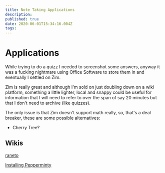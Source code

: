 ```yaml
---
title: Note Taking Applications
description: 
published: true
date: 2020-06-01T15:34:16.004Z
tags: 
---
```


# Applications
While trying to do a quizz I needed to screenshot some answers, anyway it was a fucking nightmare using Office Software to store them in and eventually I settled on Zim.

Zim is really great and although I'm sold on just doubling down on a wiki platform, something a little lighter, local and snappy could be useful for information that I will need to refer to over the span of say 20 minutes but that I don't need to archive (like quizzes).

The only issue is that Zim doesn't support math really, so, that's a deal breaker, these are some possible alternatives:

* Cherry Tree?

## Wikis
[raneto](http://docs.raneto.com/install/installing-raneto)

[Installing Pepperminty](/University/Installing-Pepperminty.md)

